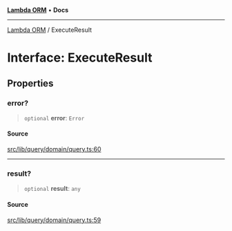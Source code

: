 [**Lambda ORM**](../README.md) • **Docs**

***

[Lambda ORM](../README.md) / ExecuteResult

# Interface: ExecuteResult

## Properties

### error?

> `optional` **error**: `Error`

#### Source

[src/lib/query/domain/query.ts:60](https://github.com/lambda-orm/lambdaorm/blob/5e6305f9bd553e15fed66cee099164eb31ee9842/src/lib/query/domain/query.ts#L60)

***

### result?

> `optional` **result**: `any`

#### Source

[src/lib/query/domain/query.ts:59](https://github.com/lambda-orm/lambdaorm/blob/5e6305f9bd553e15fed66cee099164eb31ee9842/src/lib/query/domain/query.ts#L59)
